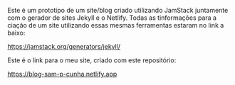 Este é um prototipo de um site/blog criado utilizando JamStack juntamente com o gerador de sites Jekyll e o Netlify.
Todas as tinformações para a ciação de um site utilizando essas mesmas ferramentas estaram no link a baixo:

https://jamstack.org/generators/jekyll/

Este é o link para o meu site, criado com este repositório:

https://blog-sam-p-cunha.netlify.app